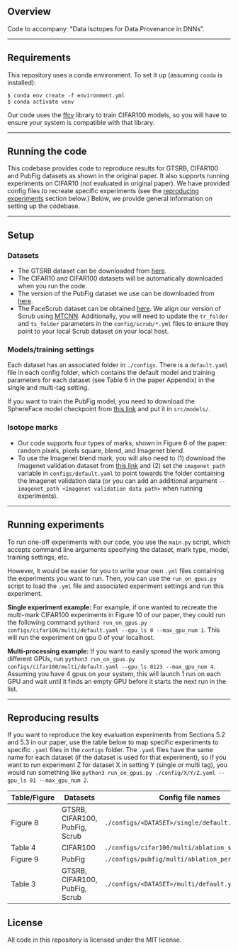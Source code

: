 ## Overview
Code to accompany: "Data Isotopes for Data Provenance in DNNs".

---

## Requirements

This repository uses a conda environment. To set it up (assuming `conda` is installed):
```
$ conda env create -f environment.yml
$ conda activate venv
```
Our code uses the [ffcv](https://github.com/libffcv/ffcv) library to train CIFAR100 models, so you will have to ensure your system is compatible with that library. 

---

## Running the code

This codebase provides code to reproduce results for GTSRB, CIFAR100 and PubFig datasets as shown in the original paper. It also supports running experiments on CIFAR10 (not evaluated in original paper). We have provided config files to recreate specific experiments (see the [reproducing experiments](#reproducing-experiments) section below.) Below, we provide general information on setting up the codebase. 

---

## Setup

### Datasets
- The GTSRB dataset can be downloaded from [here](https://uchicago.box.com/shared/static/7phth1trxbrfaa78c4cmyhbflfa6gm22.h5).
- The CIFAR10 and CIFAR100 datasets will be automatically downloaded when you run the code. 
- The version of the PubFig dataset we use can be downloaded from [here](https://uchicago.box.com/shared/static/voc1as7flsq3rvme405t4eu9u4tz2f3q.h5). 
- The FaceScrub dataset can be obtained [here](http://vintage.winklerbros.net/facescrub.html). We align our version of Scrub using [MTCNN](https://github.com/timesler/facenet-pytorch#guide-to-mtcnn-in-facenet-pytorch). Additionally, you will need to update the ```tr_folder``` and ```ts_folder``` parameters in the ```config/scrub/*.yml``` files to ensure they point to your local Scrub dataset on your local host. 

### Models/training settings

Each dataset has an associated folder in ```./configs```. There is a ```default.yaml``` file in each config folder, which contains the default model and training parameters for each dataset (see Table 6 in the paper Appendix) in the single and multi-tag setting. 

If you want to train the PubFig model, you need to download the SphereFace model checkpoint from [this link](https://uchicago.box.com/shared/static/5mu5a1bvpjotwwjhq2lnbm3pp5mqh615.pth) and put it in ```src/models/```. 


### Isotope marks
- Our code supports four types of marks, shown in Figure 6 of the paper: random pixels, pixels square, blend, and Imagenet blend.
- To use the Imagenet blend mark, you will also need to (1) download the Imagenet validation dataset from [this link](https://image-net.org/download.php) and (2) set the ```imagenet_path``` variable in ```configs/default.yaml``` to point towards the folder containing the Imagenet validation data (or you can add an additional argument ```--imagenet_path <Imagenet validation data path>``` when running experiments).

---

## Running experiments

To run one-off experiments with our code, you use the ```main.py``` script, which accepts command line arguments specifying the dataset, mark type, model, training settings, etc. 

However, it would be easier for you to write your own ```.yml``` files containing the experiments you want to run. Then, you can use the ```run_on_gpus.py``` script to load the ```.yml``` file and associated experiment settings and run this experiment. 

__Single experiment example:__ For example, if one wanted to recreate the multi-mark CIFAR100 experiments in Figure 10 of our paper, they could run the following command ```python3 run_on_gpus.py configs/cifar100/multi/default.yaml --gpu_ls 0 --max_gpu_num 1```. This will run the experiment on gpu 0 of your localhost.

__Multi-processing example:__ If you want to easily spread the work among different GPUs, run ```python3 run_on_gpus.py configs/cifar100/multi/default.yaml --gpu_ls 0123 --max_gpu_num 4```. Assuming you have $4$ gpus on your system, this will launch $1$ run on each GPU and wait until it finds an empty GPU before it starts the next run in the list.

---

## Reproducing results

If you want to reproduce the key evaluation experiments from Sections 5.2 and 5.3 in our paper, use the table below to map specific experiments to specific ```.yaml``` files in the ```configs``` folder. The ```.yaml``` files have the same name for each dataset (if the dataset is used for that experiment), so if you want to run experiment Z for dataset X in setting Y (single or multi tag), you would run something like ```python3 run_on_gpus.py ./config/X/Y/Z.yaml --gpu_ls 01 --max_gpu_num 2```.

| Table/Figure | Datasets  | Config file names |
| ----------------- | --------- | ------------------|
| Figure 8          | GTSRB, CIFAR100, PubFig, Scrub   | ```./configs/<DATASET>/single/default.yaml```              |
| Table 4           | CIFAR100 | ```./configs/cifar100/multi/ablation_same_cla.yaml```|
| Figure 9 | PubFig | ```./configs/pubfig/multi/ablation_perc_alpha.yaml``` |
| Table 3 | GTSRB, CIFAR100, PubFig, Scrub  | ```./configs/<DATASET>/multi/default.yaml``` | 


## License

All code in this repository is licensed under the MIT license. 